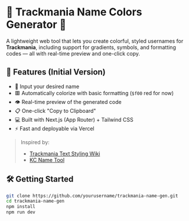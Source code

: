 # 🎨 Trackmania Name Colors Generator 🎨

A lightweight web tool that lets you create colorful, styled usernames for **Trackmania**, including support for gradients, symbols, and formatting codes — all with real-time preview and one-click copy.

## 🌟 Features (Initial Version)
- 🎯 Input your desired name
- 🟥 Automatically colorize with basic formatting (`$f00` red for now)
- 👁️ Real-time preview of the generated code
- 📋 One-click "Copy to Clipboard"
- 💻 Built with Next.js (App Router) + Tailwind CSS
- ⚡️ Fast and deployable via Vercel

> Inspired by:  
> - [Trackmania Text Styling Wiki](https://wiki.trackmania.io/en/content-creation/text-styling)  
> - [KC Name Tool](https://kc.jfreu.com/)

## 🛠️ Getting Started

```bash
git clone https://github.com/yourusername/trackmania-name-gen.git
cd trackmania-name-gen
npm install
npm run dev
